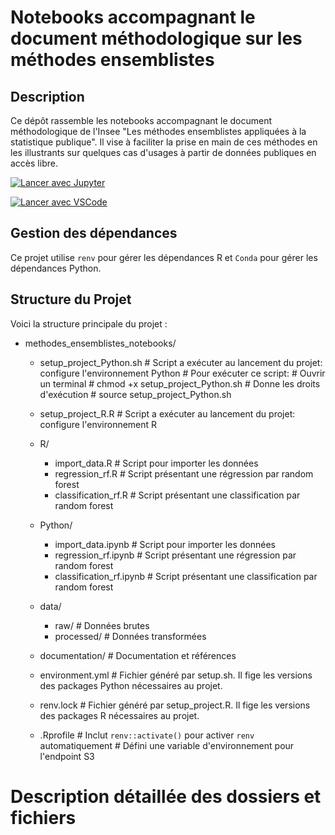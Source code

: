 # Notebooks accompagnant le document méthodologique sur les méthodes ensemblistes

## Description
Ce dépôt rassemble les notebooks accompagnant le document méthodologique de l'Insee "Les méthodes ensemblistes appliquées à la statistique publique". Il vise à faciliter la prise en main de ces méthodes en les illustrants sur quelques cas d'usages à partir de données publiques en accès libre.

[![Lancer avec Jupyter](https://img.shields.io/badge/SSPCloud-Lancer%20avec%20Jupyter-blue)](https://datalab.sspcloud.fr/launcher/ide/jupyter-python?name=RF%20classification&version=2.1.17&git.repository=«https%3A%2F%2Fgithub.com%2FInseeFrLab%2Fmethodes_ensemblistes_notebooks.git»&git.branch=«main»&autoLaunch=true)

[![Lancer avec VSCode](https://img.shields.io/badge/SSPCloud-Lancer%20avec%20VSCode-blue)]()

## Gestion des dépendances
Ce projet utilise `renv` pour gérer les dépendances R et `Conda` pour gérer les dépendances Python.

## Structure du Projet
Voici la structure principale du projet :

- methodes_ensemblistes_notebooks/

  - setup_project_Python.sh    # Script a exécuter au lancement du projet: configure l'environnement Python
                                 # Pour exécuter ce script:
                                  # Ouvrir un terminal
                                  # chmod +x setup_project_Python.sh # Donne les droits d'exécution
                                  # source setup_project_Python.sh
                                  
  - setup_project_R.R          # Script a exécuter au lancement du projet: configure l'environnement R

  - R/
    - import_data.R         # Script pour importer les données
    - regression_rf.R       # Script présentant une régression par random forest
    - classification_rf.R   # Script présentant une classification par random forest

  - Python/
    - import_data.ipynb         # Script pour importer les données
    - regression_rf.ipynb       # Script présentant une régression par random forest
    - classification_rf.ipynb   # Script présentant une classification par random forest

  - data/
    - raw/                   # Données brutes
    - processed/             # Données transformées
    
  - documentation/           # Documentation et références
 
  - environment.yml          # Fichier généré par setup.sh. Il fige les versions des packages Python nécessaires au projet.
  - renv.lock                # Fichier généré par setup_project.R. Il fige les versions des packages R nécessaires au projet.
  
  - .Rprofile                # Inclut `renv::activate()` pour activer `renv` automatiquement
                             # Défini une variable d'environnement pour l'endpoint S3
                             
                             
# Description détaillée des dossiers et fichiers                           
                             
                             
                             
